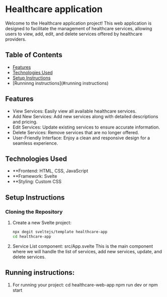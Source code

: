 # Healthcare application

Welcome to the Healthcare application project! This web application is designed to facilitate the management of healthcare services, allowing users to view, add, edit, and delete services offered by healthcare providers. 

## Table of Contents
- [Features](#features)
- [Technologies Used](#technologies-used)
- [Setup Instructions](#setup-instructions)
- [Runninng instructions](#running instructions)

## Features
- View Services: Easily view all available healthcare services.
- Add New Services: Add new services along with detailed descriptions and pricing.
- Edit Services: Update existing services to ensure accurate information.
- Delete Services: Remove services that are no longer offered.
- User-Friendly Interface: Enjoy a clean and responsive design for a seamless experience.

## Technologies Used
- **Frontend: HTML, CSS, JavaScript
- **Framework: Svelte
- **Styling: Custom CSS


## Setup Instructions

### Cloning the Repository
1. Create a new Svelte project:
   ```bash
   npx degit sveltejs/template healthcare-app
   cd healthcare-app
2. Service List component:
   src/App.svelte
This is the main component where we will handle the list of services, add new services, update, and delete services.

## Running instructions:
1. For running your project:
   cd healthcare-web-app
   npm run dev or npm start
